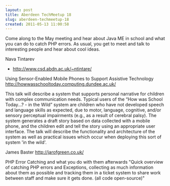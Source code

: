 ```yaml
---
layout: post
title: Aberdeen TechMeetup 18
slug: aberdeen-techmeetup-18
created: 2011-05-13 11:00:58
---
```


Come along to the May meeting and hear about Java ME in school and what you can do to catch PHP errors. As usual, you  get to meet and talk to interesting people and hear about cool ideas.

Nava Tintarev
- <a href="http://www.csd.abdn.ac.uk/~ntintare/">http://www.csd.abdn.ac.uk/~ntintare/</a>

Using Sensor-Enabled Mobile Phones to Support Assistive Technology
<a href="http://howwasschooltoday.computing.dundee.ac.uk/">http://howwasschooltoday.computing.dundee.ac.uk/</a>


This talk will describe a system that supports personal narrative for
children with complex communication needs. Typical users of the “How was
School Today...? - in the Wild” system are children who have not developed
speech and language skills as expected, due to motor, language, cognitive,
and/or sensory perceptual impairments (e.g., as a result of cerebral palsy).
The system generates a draft story based on data collected with a mobile
phone, and the children edit and tell the story using an appropriate user
interface. The talk will describe the functionality and architecture of the
system as well as practical issues which occur when deploying this sort of
system 'in the wild'.


James Baster
<a href="http://jarofgreen.co.uk/ ">http://jarofgreen.co.uk/ </a>

PHP Error Catching and what you do with them afterwards
"Quick overview of catching PHP errors and Exceptions, collecting as much information about them as possible and tracking them in a ticket system to share work between staff and make sure it gets done. (all code open-source)"
